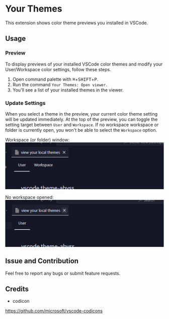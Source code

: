 # Your Themes

This extension shows color theme previews you installed in VSCode.

## Usage

### Preview

To display previews of your installed VSCode color themes and modify your User/Workspace color settings, follow these steps.

1. Open command palette with <kbd>⌘</kbd>+<kbd>SHIFT</kbd>+<kbd>P</kbd>.
2. Run the command `Your Themes: Open viewer`.
3. You'll see a list of your installed themes in the viewer.

### Update Settings

When you select a theme in the preview, your current color theme setting will be updated immediately. At the top of the preview, you can toggle the setting target between `User` and `Workspace`.
If no workspace workspace or folder is currently open, you won't be able to select the `Workspace` option.

Workspace (or folder) window:  
![setting targets UI with User and Workspace](./img/target-tabs.png)

No workspace opened:  
![setting targets UI with User](./img/target-tab.png)

## Issue and Contribution

Feel free to report any bugs or submit feature requests.

## Credits

- codicon

<https://github.com/microsoft/vscode-codicons>
